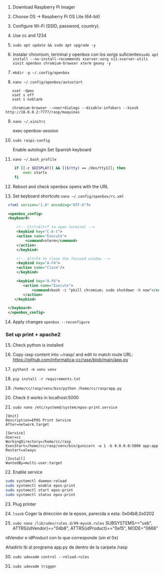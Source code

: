1. Download Raspberry Pi Imager

2. Choose OS → Raspberry Pi OS Lite (64-bit)

3. Configure Wi-Fi (SSID, password, country).

4. Use cc and 1234

5. `sudo apt update && sudo apt upgrade -y`

6. Instalar chromium, terminal y openbox con los xorgs suficientes`sudo apt install --no-install-recommends xserver-xorg x11-xserver-utils xinit openbox chromium-browser xterm geany -y`

7. `mkdir -p ~/.config/openbox`

8. `nano ~/.config/openbox/autostart`

```nano
   xset -dpms
   xset s off
   xset s noblank

   chromium-browser --noerrdialogs --disable-infobars --kiosk http://10.0.0.2:7777/rasp/maquinas
```

9. `nano ~/.xinitrc`

   exec openbox-session

10. `sudo raspi-config`

    Enable autologin
    Set Spanish keyboard

11. `nano ~/.bash_profile`

```bash
    if [[-z $DISPLAY]] && [[$(tty) == /dev/tty1]]; then
        exec startx
    fi
```

12. Reboot and check openbox opens with the URL

13. Set keyboard shortcuts `nano ~/.config/openbox/rc.xml`

```XML
 <?xml version="1.0" encoding="UTF-8"?>

 <openbox_config>
 <keyboard>

     <!-- Ctrl+Alt+T to open terminal -->
     <keybind key="C-A-t">
     <action name="Execute">
         <command>xterm</command>
     </action>
     </keybind>

     <!-- Alt+F4 to close the focused window -->
     <keybind key="A-F4">
     <action name="Close"/>
     </keybind>

     <keybind key="A-F6">
        <action name="Execute">
            <command>bash -c "pkill chromium; sudo shutdown -h now"</command>
        </action>
    </keybind>

 </keyboard>
 </openbox_config>
```

14. Apply changes `openbox --reconfigure`

### Set up print + apache2

15. Check python is installed

16. Copy rasp content into ~/rasp/ and edit to match route URL: https://github.com/informatica-cc/rasp/blob/main/app.py

17. `python3 -m venv venv`

18. `pip install -r requirements.txt`

19. `/home/cc/rasp/venv/bin/python /home/cc/rasp/app.py`

20. Check it works in localhost:5000

21. `sudo nano /etc/systemd/system/epos-print.service`

```Nano
[Unit]
Description=EPOS Print Service
After=network.target

[Service]
User=cc
WorkingDirectory=/home/cc/rasp
ExecStart=/home/cc/rasp/venv/bin/gunicorn -w 1 -b 0.0.0.0:5000 app:app
Restart=always

[Install]
WantedBy=multi-user.target
```

22. Enable service

```Bash
sudo systemctl daemon-reload
sudo systemctl enable epos-print
sudo systemctl start epos-print
sudo systemctl status epos-print
```

23. Plug printer

24. `lsusb`
    Coger la dirección de la epson, parecida a esta: 0x04b8,0x0202

25. `sudo nano /lib/udev/rules.d/99-myusb.rules`
    SUBSYSTEMS=="usb", ATTRS{idVendor}=="04b8", ATTRS{idProduct}=="0e15", MODE="0666"

idVendor e idProduct con lo que corresponde (sin el 0x)

Añadirlo tb al programa app.py de dentro de la carpeta /rasp

30. `sudo udevadm control --reload-rules`

31. `sudo udevadm trigger`
